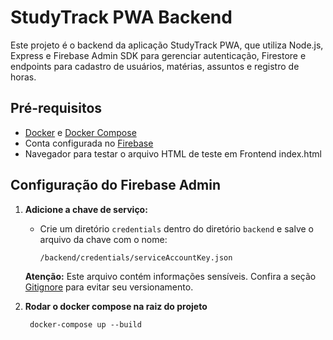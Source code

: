 # StudyTrack PWA Backend

Este projeto é o backend da aplicação StudyTrack PWA, que utiliza Node.js, Express e Firebase Admin SDK para gerenciar autenticação, Firestore e endpoints para cadastro de usuários, matérias, assuntos e registro de horas.

## Pré-requisitos

- [Docker](https://docs.docker.com/engine/install/ubuntu/) e [Docker Compose](https://docs.docker.com/compose/install/)
- Conta configurada no [Firebase](https://console.firebase.google.com/)
- Navegador para testar o arquivo HTML de teste em Frontend index.html

## Configuração do Firebase Admin


1. **Adicione a chave de serviço:**
   - Crie um diretório `credentials` dentro do diretório `backend` e salve o arquivo da chave com o nome:
     ```
     /backend/credentials/serviceAccountKey.json
     ```
   **Atenção:** Este arquivo contém informações sensíveis. Confira a seção [Gitignore](#gitignore) para evitar seu versionamento.

2. **Rodar o docker compose na raiz do projeto**
   ```
    docker-compose up --build
   ```


